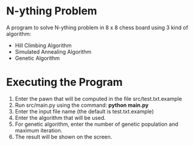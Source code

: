 # N-ything Problem

A program to solve N-ything problem in 8 x 8 chess board using 3 kind of algorithm:
- Hill Climbing Algorithm
- Simulated Annealing Algorithm
- Genetic Algorithm

# Executing the Program

1. Enter the pawn that will be computed in the file src/test.txt.example
2. Run src/main.py using the command: **python main.py**
2. Enter the input file name (the default is test.txt.example)
3. Enter the algorithm that will be used.
4. For genetic algorithm, enter the number of genetic population and maximum iteration.
5. The result will be shown on the screen.
